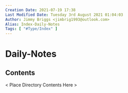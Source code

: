 ```yaml
---
Creation Date: 2021-07-19 17:38
Last Modified Date: Tuesday 3rd August 2021 01:04:03
Author: Jimmy Briggs <jimbrig1993@outlook.com>
Alias: Index-Daily-Notes
Tags: [ "#Type/Index" ]
---
```


# Daily-Notes

## Contents

< Place Directory Contents Here >






